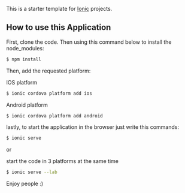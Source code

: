 This is a starter template for [Ionic](http://ionicframework.com/docs/) projects.

## How to use this Application

First, clone the code. Then using this command below to install the node_modules:

```bash
$ npm install
```

Then, add the requested platform:

IOS platform
```bash
$ ionic cordova platform add ios
```

Android platform
```bash
$ ionic cordova platform add android
```

lastly, to start the application in the browser just write this commands:
```bash
$ ionic serve
```
or

start the code in 3 platforms at the same time
```bash
$ ionic serve --lab
```

Enjoy people :)
